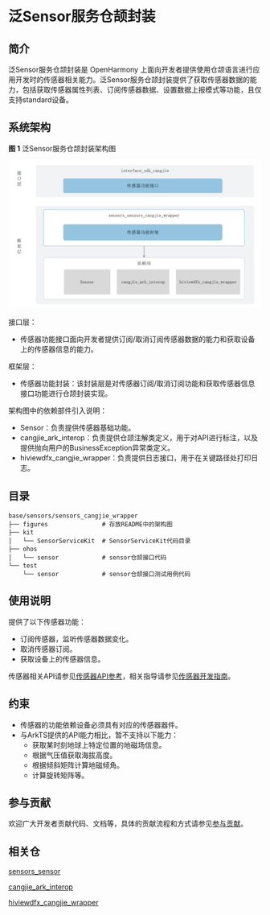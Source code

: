 # 泛Sensor服务仓颉封装

## 简介

泛Sensor服务仓颉封装是 OpenHarmony 上面向开发者提供使用仓颉语言进行应用开发时的传感器相关能力。泛Sensor服务仓颉封装提供了获取传感器数据的能力，包括获取传感器属性列表、订阅传感器数据、设置数据上报模式等功能，且仅支持standard设备。

## 系统架构

**图 1**  泛Sensor服务仓颉封装架构图

![泛Sensor服务仓颉封装架构图](figures/sensors_cangjie_wrapper_architecture.png)


接口层：

- 传感器功能接口面向开发者提供订阅/取消订阅传感器数据的能力和获取设备上的传感器信息的能力。

框架层：

- 传感器功能封装：该封装层是对传感器订阅/取消订阅功能和获取传感器信息接口功能进行仓颉封装实现。

架构图中的依赖部件引入说明：

- Sensor：负责提供传感器基础功能。
- cangjie_ark_interop：负责提供仓颉注解类定义，用于对API进行标注，以及提供抛向用户的BusinessException异常类定义。
- hiviewdfx_cangjie_wrapper：负责提供日志接口，用于在关键路径处打印日志。

## 目录

```
base/sensors/sensors_cangjie_wrapper   
├── figures               # 存放README中的架构图
├── kit
│   └── SensorServiceKit  # SensorServiceKit代码目录
├── ohos
│   └── sensor            # sensor仓颉接口代码
└── test
    └── sensor            # sensor仓颉接口测试用例代码
```

## 使用说明

提供了以下传感器功能：

- 订阅传感器，监听传感器数据变化。
- 取消传感器订阅。
- 获取设备上的传感器信息。

传感器相关API请参见[传感器API参考](https://gitcode.com/openharmony-sig/arkcompiler_cangjie_ark_interop/blob/master/doc/API_Reference/source_zh_cn/apis/SensorServiceKit/cj-apis-sensor.md)，相关指导请参见[传感器开发指南](https://gitcode.com/openharmony-sig/arkcompiler_cangjie_ark_interop/blob/master/doc/Dev_Guide/source_zh_cn/device/sensor/cj-sensor-guidelines.md)。

## 约束

* 传感器的功能依赖设备必须具有对应的传感器器件。
* 与ArkTS提供的API能力相比，暂不支持以下能力：
  * 获取某时刻地球上特定位置的地磁场信息。
  * 根据气压值获取海拔高度。
  * 根据倾斜矩阵计算地磁倾角。
  * 计算旋转矩阵等。

## 参与贡献

欢迎广大开发者贡献代码、文档等，具体的贡献流程和方式请参见[参与贡献](https://gitcode.com/openharmony/docs/blob/master/zh-cn/contribute/%E5%8F%82%E4%B8%8E%E8%B4%A1%E7%8C%AE.md)。

## 相关仓

[sensors\_sensor](https://gitcode.com/openharmony/sensors_sensor/blob/master/README_zh.md)

[cangjie_ark_interop](https://gitcode.com/openharmony-sig/arkcompiler_cangjie_ark_interop/blob/master/README_zh.md)

[hiviewdfx_cangjie_wrapper](https://gitcode.com/openharmony-sig/hiviewdfx_hiviewdfx_cangjie_wrapper/blob/master/README_zh.md)
